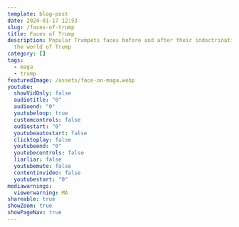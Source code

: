 ```yaml
---
template: blog-post
date: 2024-01-17 12:53
slug: /faces-of-trump
title: Faces of Trump
description: Popular Trumpets faces before and after their indoctrination into
  the world of Trump
category: []
tags:
  - maga
  - trump
featuredImage: /assets/face-on-maga.webp
youtube:
  showVidOnly: false
  audiotitle: "0"
  audioend: "0"
  youtubeloop: true
  customcontrols: false
  audiostart: "0"
  youtubeautostart: false
  clicktoplay: false
  youtubeend: "0"
  youtubecontrols: false
  liarliar: false
  youtubemute: false
  contentinvideo: false
  youtubestart: "0"
mediawarnings:
  viewerwarning: MA
shareable: true
showZoom: true
showPageNav: true
---
```


